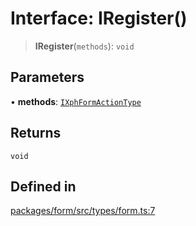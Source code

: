 # Interface: IRegister()

> **IRegister**(`methods`): `void`

## Parameters

• **methods**: [`IXphFormActionType`](IXphFormActionType.md)

## Returns

`void`

## Defined in

[packages/form/src/types/form.ts:7](https://github.com/XiaoPiHong/xph-crud/blob/300d288b2cb7d1d481589252292dd1816109678d/packages/form/src/types/form.ts#L7)
